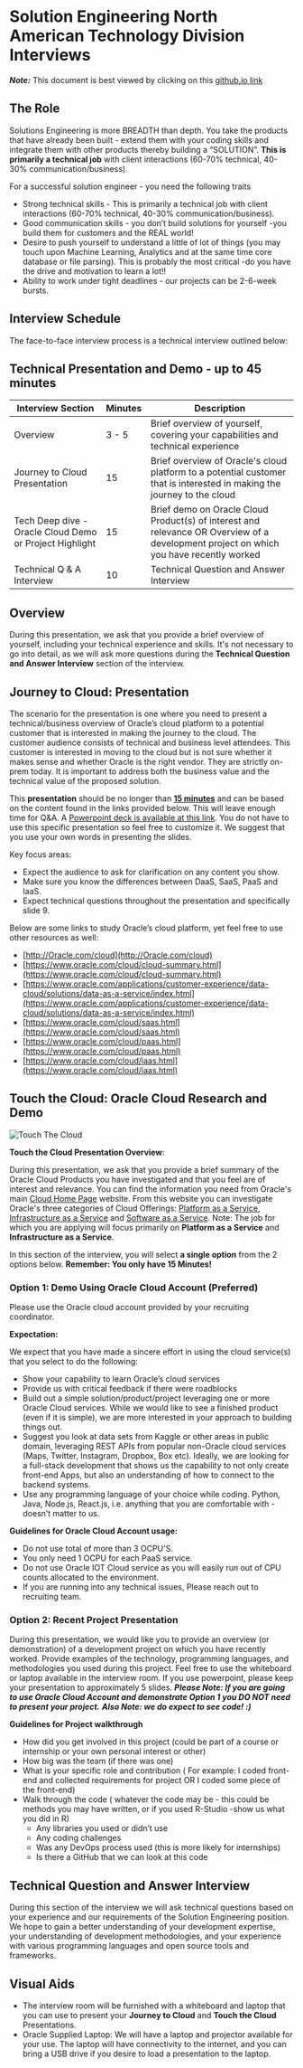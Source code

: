 # Solution Engineering North American Technology Division Interviews

***Note:*** This document is best viewed by clicking on this [github.io link](https://ksantosh464.github.io/Solution-Engineering/articles/solution-engineering-natd/index.html)

## The Role
Solutions Engineering is more BREADTH than depth. You take the products that have already been built - extend them with your coding skills and integrate them with other products thereby building a “SOLUTION”. **This is primarily a technical job** with client interactions (60-70% technical, 40-30% communication/business).

For a successful solution engineer - you need the following traits
* Strong technical skills - This is primarily a technical job with client interactions (60-70% technical, 40-30% communication/business).
* Good communication skills - you don’t build solutions for yourself -you build them for customers and the REAL world!
* Desire to push yourself to understand a little of lot of things (you may touch upon Machine Learning, Analytics and at the same time core database or file parsing).  This is probably the most critical -do you have the drive and motivation to learn a lot!!
* Ability to work under tight deadlines - our projects can be 2-6-week bursts.

## Interview Schedule

The face-to-face interview process is a technical interview outlined below:

## Technical Presentation and Demo - up to 45 minutes

| Interview Section | Minutes | Description |
| --- | --- | --- |
| Overview | 3 - 5 | Brief overview of yourself, covering your capabilities and technical experience |
| Journey to Cloud Presentation | 15 | Brief overview of Oracle's cloud platform to a potential customer that is interested in making the journey to the cloud |
| Tech Deep dive - Oracle Cloud Demo or Project Highlight | 15 | Brief demo on Oracle Cloud Product(s) of interest and relevance OR Overview of a development project on which you have recently worked |  
| Technical Q & A Interview | 10 | Technical Question and Answer Interview |

## Overview

During this presentation, we ask that you provide a brief overview of yourself, including your technical experience and skills. It's not necessary to go into detail, as we will ask more questions during the **Technical Question and Answer Interview** section of the interview.

## Journey to Cloud: Presentation

The scenario for the presentation is one where you need to present a technical/business overview of Oracle’s cloud platform to a potential customer that is interested in making the journey to the cloud. The customer audience consists of technical and business level attendees. This customer is interested in moving to the cloud but is not sure whether it makes sense and whether Oracle is the right vendor. They are strictly on-prem today.  It is important to address both the business value and the technical value of the proposed solution.

This **presentation** should be no longer than <u>**15 minutes**</u> and can be based on the content found in the links provided below. This will leave enough time for Q&A.  A [Powerpoint deck is available at this link](FY18_Candidate_Cloud_Presentation.pptx). You do not have to use this specific presentation so feel free to customize it.  We suggest that you use your own words in presenting the slides.

Key focus areas:
- Expect the audience to ask for clarification on any content you show.
- Make sure you know the differences between DaaS, SaaS, PaaS and IaaS.
- Expect technical questions throughout the presentation and specifically slide 9.

Below are some links to study Oracle’s cloud platform, yet feel free to use other resources as well:

- [http://Oracle.com/cloud](http://Oracle.com/cloud)
- [https://www.oracle.com/cloud/cloud-summary.html](https://www.oracle.com/cloud/cloud-summary.html)
- [https://www.oracle.com/applications/customer-experience/data-cloud/solutions/data-as-a-service/index.html](https://www.oracle.com/applications/customer-experience/data-cloud/solutions/data-as-a-service/index.html)
- [https://www.oracle.com/cloud/saas.html](https://www.oracle.com/cloud/saas.html)
- [https://www.oracle.com/cloud/paas.html](https://www.oracle.com/cloud/paas.html)
- [https://www.oracle.com/cloud/iaas.html](https://www.oracle.com/cloud/iaas.html)


## Touch the Cloud: Oracle Cloud Research and Demo

![Touch The Cloud](./images/Touch-the-Cloud.jpg)

**Touch the Cloud Presentation Overview**:

During this presentation, we ask that you provide a brief summary of the Oracle Cloud Products you have investigated and that you feel are of interest and relevance. You can find the information you need from Oracle's main [Cloud Home Page](https://cloud.oracle.com/) website. From this website you can investigate Oracle's three categories of Cloud Offerings: [Platform as a Service](https://cloud.oracle.com/en_US/paas), [Infrastructure as a Service](https://cloud.oracle.com/en_US/iaas) and [Software as a Service](https://cloud.oracle.com/en_US/saas). Note: The job for which you are applying will focus primarily on **Platform as a Service** and **Infrastructure as a Service**.  

In this section of the interview, you will select **a single option** from the 2 options below. **Remember: You only have 15 Minutes!**

### **Option 1: Demo Using Oracle Cloud Account (Preferred)**

Please use the Oracle cloud account provided by your recruiting coordinator.

**Expectation:**

We expect that you have made a sincere effort in using the cloud service(s) that you select to do the following:

- Show your capability to learn Oracle’s cloud services
- Provide us with critical feedback if there were roadblocks
- Build out a simple solution/product/project leveraging one or more Oracle Cloud services.  While we would like to see a finished product (even if it is simple), we are more interested in your approach to building things out.  
- Suggest you look at data sets from Kaggle or other areas in public domain, leveraging REST APIs from popular non-Oracle cloud services (Maps, Twitter, Instagram, Dropbox, Box etc).  Ideally, we are looking for a full-stack development that shows us the capability to not only create front-end Apps, but also an understanding of how to connect to the backend systems.  
- Use any programming language of your choice while coding. Python, Java, Node.js, React.js, i.e. anything that you are comfortable with -  doesn’t matter to us.  

**Guidelines for Oracle Cloud Account usage:**

- Do not use total of more than 3 OCPU'S.
- You only need 1 OCPU for each PaaS service.
- Do not use Oracle IOT Cloud service as you will easily run out of CPU counts allocated to the environment.
- If you are running into any technical issues, Please reach out to recruiting team.

### **Option 2: Recent Project Presentation**
During this presentation, we would like you to provide an overview (or demonstration) of a development project on which you have recently worked. Provide examples of the technology, programming languages, and methodologies you used during this project. Feel free to use the whiteboard or laptop available in the interview room. If you use powerpoint, please keep your presentation to approximately 5 slides. ***Please Note: If you are going to use Oracle Cloud Account and demonstrate Option 1 you DO NOT need to present your project.*** ***Also Note: we do expect to see code! :)***

**Guidelines for Project walkthrough**
- How did you get involved in this project (could be part of a course or internship or your own personal interest or other)
- How big was the team (if there was one)
- What is your specific role and contribution ( For example: I coded front-end and collected requirements for project OR I coded some piece of the front-end)
- Walk through the code ( whatever the code may be - this could be methods you may have written, or if you used R-Studio -show us what you did in R)
	- Any libraries you used or didn’t use
	- Any coding challenges
	- Was any DevOps process used (this is more likely for internships)
	- Is there a GitHub that we can look at this code

## Technical Question and Answer Interview

During this section of the interview we will ask technical questions based on your experience and our requirements of the Solution Engineering position. We hope to gain a better understanding of your development expertise, your understanding of development methodologies, and your experience with various programming languages and open source tools and frameworks.

## Visual Aids

- The interview room will be furnished with a whiteboard and laptop that you can use to present your **Journey to Cloud** and **Touch the Cloud** Presentations.
- Oracle Supplied Laptop: We will have a laptop and projector available for your use. The laptop will have connectivity to the internet, and you can bring a USB drive if you desire to load a presentation to the laptop.
